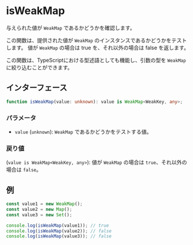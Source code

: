 # isWeakMap

与えられた値が `WeakMap` であるかどうかを確認します。

この関数は、提供された値が `WeakMap` のインスタンスであるかどうかをテストします。 値が `WeakMap` の場合は true を、それ以外の場合は false を返します。

この関数は、TypeScriptにおける型述語としても機能し、引数の型を `WeakMap` に絞り込むことができます。

## インターフェース

```typescript
function isWeakMap(value: unknown): value is WeakMap<WeakKey, any>;
```

### パラメータ

- `value` (`unknown`): `WeakMap` であるかどうかをテストする値。

### 戻り値

(`value is WeakMap<WeakKey, any>`): 値が `WeakMap` の場合は `true`、それ以外の場合は `false`。


## 例

```typescript
const value1 = new WeakMap();
const value2 = new Map();
const value3 = new Set();

console.log(isWeakMap(value1)); // true
console.log(isWeakMap(value2)); // false
console.log(isWeakMap(value3)); // false
```
